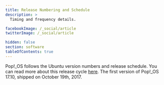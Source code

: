 ```yaml
---
title: Release Numbering and Schedule
description: >
  Timing and frequency details.

facebookImage: /_social/article
twitterImage: /_social/article

hidden: false
section: software
tableOfContents: true
---
```


Pop!\_OS follows the Ubuntu version numbers and release schedule. You can read more about this release cycle [here](https://ubuntu.com/about/release-cycle). The first version of Pop!\_OS 17.10, shipped on October 19th, 2017.
